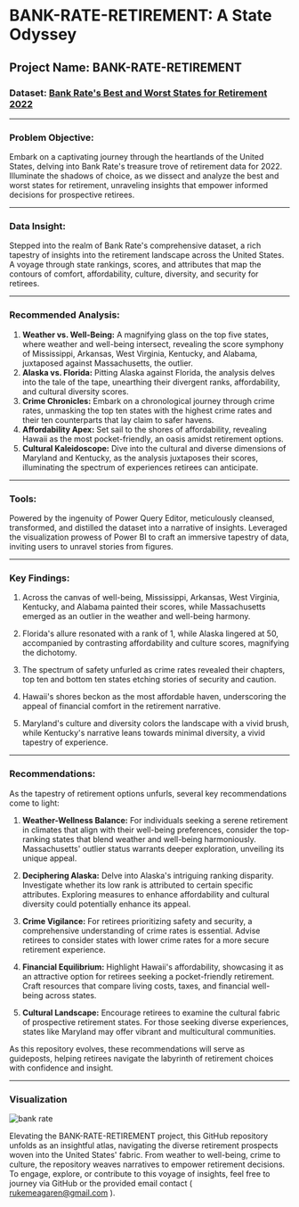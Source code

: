 # BANK-RATE-RETIREMENT: A State Odyssey

## Project Name: BANK-RATE-RETIREMENT

### Dataset: [Bank Rate's Best and Worst States for Retirement 2022](https://bankrate.infogram.com/best-and-worst-states-for-retirees-ranking-table-1hd12yxwn0rlw6k)

---

### Problem Objective:
Embark on a captivating journey through the heartlands of the United States, delving into Bank Rate's treasure trove of retirement data for 2022. Illuminate the shadows of choice, as we dissect and analyze the best and worst states for retirement, unraveling insights that empower informed decisions for prospective retirees.

---

### Data Insight:
Stepped into the realm of Bank Rate's comprehensive dataset, a rich tapestry of insights into the retirement landscape across the United States. A voyage through state rankings, scores, and attributes that map the contours of comfort, affordability, culture, diversity, and security for retirees.

---

### Recommended Analysis:
1. **Weather vs. Well-Being:** A magnifying glass on the top five states, where weather and well-being intersect, revealing the score symphony of Mississippi, Arkansas, West Virginia, Kentucky, and Alabama, juxtaposed against Massachusetts, the outlier.
2. **Alaska vs. Florida:** Pitting Alaska against Florida, the analysis delves into the tale of the tape, unearthing their divergent ranks, affordability, and cultural diversity scores.
3. **Crime Chronicles:** Embark on a chronological journey through crime rates, unmasking the top ten states with the highest crime rates and their ten counterparts that lay claim to safer havens.
4. **Affordability Apex:** Set sail to the shores of affordability, revealing Hawaii as the most pocket-friendly, an oasis amidst retirement options.
5. **Cultural Kaleidoscope:** Dive into the cultural and diverse dimensions of Maryland and Kentucky, as the analysis juxtaposes their scores, illuminating the spectrum of experiences retirees can anticipate.

---

### Tools:
Powered by the ingenuity of Power Query Editor, meticulously cleansed, transformed, and distilled the dataset into a narrative of insights. Leveraged the visualization prowess of Power BI to craft an immersive tapestry of data, inviting users to unravel stories from figures.

---

### Key Findings:
1. Across the canvas of well-being, Mississippi, Arkansas, West Virginia, Kentucky, and Alabama painted their scores, while Massachusetts emerged as an outlier in the weather and well-being harmony.

2. Florida's allure resonated with a rank of 1, while Alaska lingered at 50, accompanied by contrasting affordability and culture scores, magnifying the dichotomy.

3. The spectrum of safety unfurled as crime rates revealed their chapters, top ten and bottom ten states etching stories of security and caution.

4. Hawaii's shores beckon as the most affordable haven, underscoring the appeal of financial comfort in the retirement narrative.

5. Maryland's culture and diversity colors the landscape with a vivid brush, while Kentucky's narrative leans towards minimal diversity, a vivid tapestry of experience.

---

### Recommendations:
As the tapestry of retirement options unfurls, several key recommendations come to light:

1. **Weather-Wellness Balance:** For individuals seeking a serene retirement in climates that align with their well-being preferences, consider the top-ranking states that blend weather and well-being harmoniously. Massachusetts' outlier status warrants deeper exploration, unveiling its unique appeal.

2. **Deciphering Alaska:** Delve into Alaska's intriguing ranking disparity. Investigate whether its low rank is attributed to certain specific attributes. Exploring measures to enhance affordability and cultural diversity could potentially enhance its appeal.

3. **Crime Vigilance:** For retirees prioritizing safety and security, a comprehensive understanding of crime rates is essential. Advise retirees to consider states with lower crime rates for a more secure retirement experience.

4. **Financial Equilibrium:** Highlight Hawaii's affordability, showcasing it as an attractive option for retirees seeking a pocket-friendly retirement. Craft resources that compare living costs, taxes, and financial well-being across states.

5. **Cultural Landscape:** Encourage retirees to examine the cultural fabric of prospective retirement states. For those seeking diverse experiences, states like Maryland may offer vibrant and multicultural communities.

As this repository evolves, these recommendations will serve as guideposts, helping retirees navigate the labyrinth of retirement choices with confidence and insight.

---

### Visualization
![bank rate](https://github.com/BendelHybrid/BANK-RATE-S-RETIREMENT/assets/63473719/03dd551c-c148-4089-8319-251e7114235d)


Elevating the BANK-RATE-RETIREMENT project, this GitHub repository unfolds as an insightful atlas, navigating the diverse retirement prospects woven into the United States' fabric. From weather to well-being, crime to culture, the repository weaves narratives to empower retirement decisions. To engage, explore, or contribute to this voyage of insights, feel free to journey via GitHub or the provided email contact ( rukemeagaren@gmail.com ).
